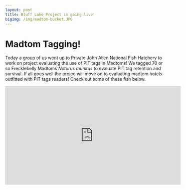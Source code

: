 ```yaml
---
layout: post
title: Bluff Lake Project is going live!
bigimg: /img/madtom-bucket.JPG
---
```


# Madtom Tagging!

Today a group of us went up to Private John Allen National Fish Hatchery to 
work on project evaluating the use of PIT tags in Madtoms! We tagged 70 or so 
Frecklebelly Madtoms _Noturus munitus_ to evaluate PIT tag retention and survival.
If all goes well the projec will move on to evaluating madtom hotels outfitted with
PIT tags readers! Check out some of these fish below. 

<iframe width="560" height="315" src="https://www.youtube.com/embed/T6FWqfFwGNk" frameborder="0" allow="autoplay; encrypted-media" allowfullscreen></iframe>